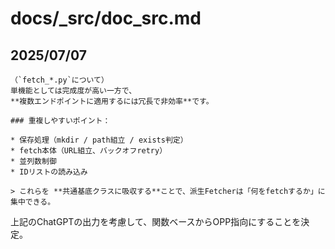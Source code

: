 # docs/_src/doc_src.md

## 2025/07/07

    （`fetch_*.py`について）
    単機能としては完成度が高い一方で、
    **複数エンドポイントに適用するには冗長で非効率**です。

    ### 重複しやすいポイント：

    * 保存処理（mkdir / path組立 / exists判定）
    * fetch本体（URL組立、バックオフretry）
    * 並列数制御
    * IDリストの読み込み

    > これらを **共通基底クラスに吸収する**ことで、派生Fetcherは「何をfetchするか」に集中できる。

上記のChatGPTの出力を考慮して、関数ベースからOPP指向にすることを決定。
